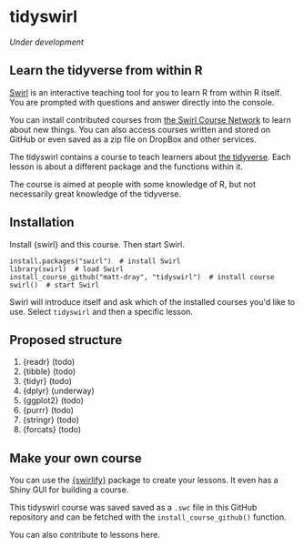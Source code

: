 # tidyswirl

_Under development_

## Learn the tidyverse from within R

[Swirl](https://swirlstats.com/) is an interactive teaching tool for you to learn R from within R itself. You are prompted with questions and answer directly into the console.

You can install contributed courses from [the Swirl Course Network](http://swirlstats.com/scn/) to learn about new things. You can also access courses written and stored on GitHub or even saved as a zip file on DropBox and other services.

The tidyswirl contains a course to teach learners about [the tidyverse](https://www.tidyverse.org/). Each lesson is about a different package and the functions within it.

The course is aimed at people with some knowledge of R, but not necessarily great knowledge of the tidyverse.

## Installation

Install {swirl} and this course. Then start Swirl.

```{r}
install.packages("swirl")  # install Swirl
library(swirl)  # load Swirl
install_course_github("matt-dray", "tidyswirl")  # install course
swirl()  # start Swirl
```

Swirl will introduce itself and ask which of the installed courses you'd like to use. Select `tidyswirl` and then a specific lesson.

## Proposed structure

1. {readr} (todo)
1. {tibble} (todo)
1. {tidyr} (todo)
1. {dplyr} (underway)
1. {ggplot2} (todo)
1. {purrr} (todo)
1. {stringr} (todo)
1. {forcats} (todo)

## Make your own course

You can use the [{swirlify}](http://swirlstats.com/swirlify/) package to create your lessons. It even has a Shiny GUI for building a course.

This tidyswirl course was saved saved as a `.swc` file in this GitHub repository and can be fetched with the `install_course_github()` function.

You can also contribute to lessons here.